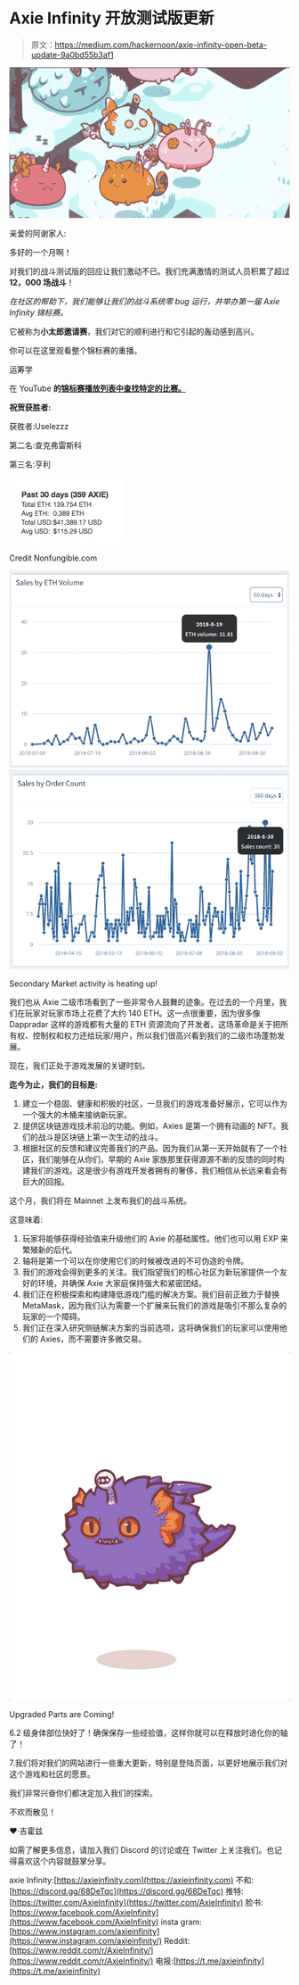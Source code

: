 # Axie Infinity 开放测试版更新

> 原文：<https://medium.com/hackernoon/axie-infinity-open-beta-update-9a0bd55b3af1>

![](img/07a33aa3885671ed56eff94e5596f5d2.png)

亲爱的阿谢家人:

多好的一个月啊！

对我们的战斗测试版的回应让我们激动不已。我们充满激情的测试人员积累了超过 **12，000 场战斗**！

*在社区的帮助下，我们能够让我们的战斗系统零 bug 运行，并举办第一届 Axie Infinity 锦标赛。*

它被称为**小太郎邀请赛**，我们对它的顺利进行和它引起的轰动感到高兴。

你可以在这里观看整个锦标赛的重播。

运筹学

在 YouTube **的[**锦标赛播放列表中查找特定的比赛。**](https://www.youtube.com/watch?v=LQ2kljo6bHY&list=PL_jsHNS2Iws8d8Ro1VGW2OgbkN-v5w8cA)**

**祝贺获胜者:**

获胜者:Uselezzz

第二名:查克弗雷斯科

第三名:亨利

![](img/be84b3c6648041e3815458a2bc00812a.png)

Credit Nonfungible.com

![](img/10bbca99caef5a5348cfaf8b6068e564.png)![](img/7819860ca7987b5401fbee21bba99222.png)

Secondary Market activity is heating up!

我们也从 Axie 二级市场看到了一些非常令人鼓舞的迹象。在过去的一个月里，我们在玩家对玩家市场上花费了大约 140 ETH。这一点很重要，因为很多像 Dappradar 这样的游戏都有大量的 ETH 资源流向了开发者。这场革命是关于把所有权、控制权和权力还给玩家/用户，所以我们很高兴看到我们的二级市场蓬勃发展。

现在，我们正处于游戏发展的关键时刻。

**迄今为止，我们的目标是:**

1.  建立一个稳固、健康和积极的社区，一旦我们的游戏准备好展示，它可以作为一个强大的木桶来接纳新玩家。
2.  提供区块链游戏技术前沿的功能。例如，Axies 是第一个拥有动画的 NFT。我们的战斗是区块链上第一次生动的战斗。
3.  根据社区的反馈和建议完善我们的产品。因为我们从第一天开始就有了一个社区，我们能够在从你们，早期的 Axie 家族那里获得源源不断的反馈的同时构建我们的游戏。这是很少有游戏开发者拥有的奢侈，我们相信从长远来看会有巨大的回报。

这个月，我们将在 Mainnet 上发布我们的战斗系统。

这意味着:

1.  玩家将能够获得经验值来升级他们的 Axie 的基础属性。他们也可以用 EXP 来繁殖新的后代。
2.  轴将是第一个可以在你使用它们的时候被改进的不可伪造的令牌。
3.  我们的游戏会得到更多的关注。我们指望我们的核心社区为新玩家提供一个友好的环境，并确保 Axie 大家庭保持强大和紧密团结。
4.  我们正在积极探索和构建降低游戏门槛的解决方案。我们目前正致力于替换 MetaMask，因为我们认为需要一个扩展来玩我们的游戏是吸引不那么复杂的玩家的一个障碍。
5.  我们正在深入研究侧链解决方案的当前选项，这将确保我们的玩家可以使用他们的 Axies，而不需要许多微交易。

![](img/5680961d01aafaeeb85c6b5a13b328b3.png)

Upgraded Parts are Coming!

6.2 级身体部位快好了！确保保存一些经验值，这样你就可以在释放时进化你的轴了！

7.我们将对我们的网站进行一些重大更新，特别是登陆页面，以更好地展示我们对这个游戏和社区的愿景。

我们非常兴奋你们都决定加入我们的探索。

不欢而散见！

❤·吉霍兹

如需了解更多信息，请加入我们 Discord 的讨论或在 Twitter 上关注我们。也记得喜欢这个内容就鼓掌分享。

axie Infinity:[https://axieinfinity.com](https://axieinfinity.com)
不和:[https://discord.gg/68DeTqc](https://discord.gg/68DeTqc)
推特:[https://twitter.com/AxieInfinity](https://twitter.com/AxieInfinity)
脸书:[https://www.facebook.com/AxieInfinity](https://www.facebook.com/AxieInfinity)
insta gram:[https://www.instagram.com/axieinfinity](https://www.instagram.com/axieinfinity/)
Reddit:[https://www.reddit.com/r/AxieInfinity/](https://www.reddit.com/r/AxieInfinity/)
电报:[https://t.me/axieinfinity](https://t.me/axieinfinity)